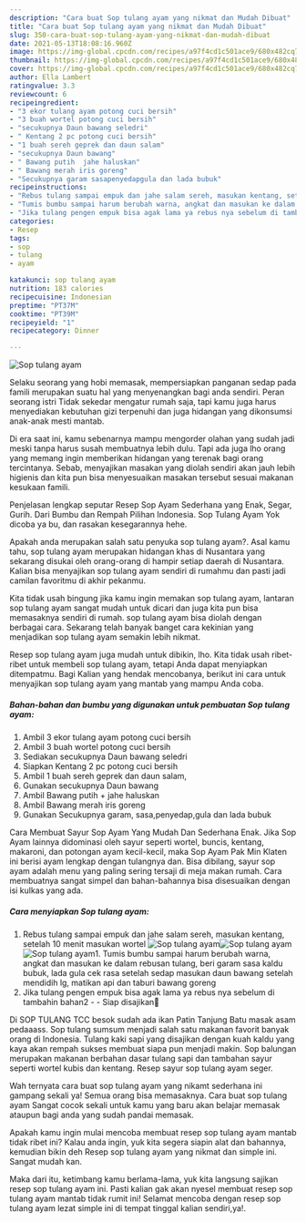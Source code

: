 ```yaml
---
description: "Cara buat Sop tulang ayam yang nikmat dan Mudah Dibuat"
title: "Cara buat Sop tulang ayam yang nikmat dan Mudah Dibuat"
slug: 350-cara-buat-sop-tulang-ayam-yang-nikmat-dan-mudah-dibuat
date: 2021-05-13T18:08:16.960Z
image: https://img-global.cpcdn.com/recipes/a97f4cd1c501ace9/680x482cq70/sop-tulang-ayam-foto-resep-utama.jpg
thumbnail: https://img-global.cpcdn.com/recipes/a97f4cd1c501ace9/680x482cq70/sop-tulang-ayam-foto-resep-utama.jpg
cover: https://img-global.cpcdn.com/recipes/a97f4cd1c501ace9/680x482cq70/sop-tulang-ayam-foto-resep-utama.jpg
author: Ella Lambert
ratingvalue: 3.3
reviewcount: 6
recipeingredient:
- "3 ekor tulang ayam potong cuci bersih"
- "3 buah wortel potong cuci bersih"
- "secukupnya Daun bawang seledri"
- " Kentang 2 pc potong cuci bersih"
- "1 buah sereh geprek dan daun salam"
- "secukupnya Daun bawang"
- " Bawang putih  jahe haluskan"
- " Bawang merah iris goreng"
- "Secukupnya garam sasapenyedapgula dan lada bubuk"
recipeinstructions:
- "Rebus tulang sampai empuk dan jahe salam sereh, masukan kentang, setelah 10 menit masukan wortel"
- "Tumis bumbu sampai harum berubah warna, angkat dan masukan ke dalam rebusan tulang, beri garam sasa kaldu bubuk, lada gula cek rasa setelah sedap masukan daun bawang setelah mendidih lg, matikan api dan taburi bawang goreng"
- "Jika tulang pengen empuk bisa agak lama ya rebus nya sebelum di tambahin bahan2  Siap disajikan🥰"
categories:
- Resep
tags:
- sop
- tulang
- ayam

katakunci: sop tulang ayam 
nutrition: 183 calories
recipecuisine: Indonesian
preptime: "PT37M"
cooktime: "PT39M"
recipeyield: "1"
recipecategory: Dinner

---
```



![Sop tulang ayam](https://img-global.cpcdn.com/recipes/a97f4cd1c501ace9/680x482cq70/sop-tulang-ayam-foto-resep-utama.jpg)

Selaku seorang yang hobi memasak, mempersiapkan panganan sedap pada famili merupakan suatu hal yang menyenangkan bagi anda sendiri. Peran seorang istri Tidak sekedar mengatur rumah saja, tapi kamu juga harus menyediakan kebutuhan gizi terpenuhi dan juga hidangan yang dikonsumsi anak-anak mesti mantab.

Di era  saat ini, kamu sebenarnya mampu mengorder olahan yang sudah jadi meski tanpa harus susah membuatnya lebih dulu. Tapi ada juga lho orang yang memang ingin memberikan hidangan yang terenak bagi orang tercintanya. Sebab, menyajikan masakan yang diolah sendiri akan jauh lebih higienis dan kita pun bisa menyesuaikan masakan tersebut sesuai makanan kesukaan famili. 

Penjelasan lengkap seputar Resep Sop Ayam Sederhana yang Enak, Segar, Gurih. Dari Bumbu dan Rempah Pilihan Indonesia. Sop Tulang Ayam Yok dicoba ya bu, dan rasakan kesegarannya hehe.

Apakah anda merupakan salah satu penyuka sop tulang ayam?. Asal kamu tahu, sop tulang ayam merupakan hidangan khas di Nusantara yang sekarang disukai oleh orang-orang di hampir setiap daerah di Nusantara. Kalian bisa menyajikan sop tulang ayam sendiri di rumahmu dan pasti jadi camilan favoritmu di akhir pekanmu.

Kita tidak usah bingung jika kamu ingin memakan sop tulang ayam, lantaran sop tulang ayam sangat mudah untuk dicari dan juga kita pun bisa memasaknya sendiri di rumah. sop tulang ayam bisa diolah dengan berbagai cara. Sekarang telah banyak banget cara kekinian yang menjadikan sop tulang ayam semakin lebih nikmat.

Resep sop tulang ayam juga mudah untuk dibikin, lho. Kita tidak usah ribet-ribet untuk membeli sop tulang ayam, tetapi Anda dapat menyiapkan ditempatmu. Bagi Kalian yang hendak mencobanya, berikut ini cara untuk menyajikan sop tulang ayam yang mantab yang mampu Anda coba.

<!--inarticleads1-->

##### Bahan-bahan dan bumbu yang digunakan untuk pembuatan Sop tulang ayam:

1. Ambil 3 ekor tulang ayam potong cuci bersih
1. Ambil 3 buah wortel potong cuci bersih
1. Sediakan secukupnya Daun bawang seledri
1. Siapkan  Kentang 2 pc potong cuci bersih
1. Ambil 1 buah sereh geprek dan daun salam,
1. Gunakan secukupnya Daun bawang
1. Ambil  Bawang putih + jahe haluskan
1. Ambil  Bawang merah iris goreng
1. Gunakan Secukupnya garam, sasa,penyedap,gula dan lada bubuk


Cara Membuat Sayur Sop Ayam Yang Mudah Dan Sederhana Enak. Jika Sop Ayam lainnya didominasi oleh sayur seperti wortel, buncis, kentang, makaroni, dan potongan ayam kecil-kecil, maka Sop Ayam Pak Min Klaten ini berisi ayam lengkap dengan tulangnya dan. Bisa dibilang, sayur sop ayam adalah menu yang paling sering tersaji di meja makan rumah. Cara membuatnya sangat simpel dan bahan-bahannya bisa disesuaikan dengan isi kulkas yang ada. 

<!--inarticleads2-->

##### Cara menyiapkan Sop tulang ayam:

1. Rebus tulang sampai empuk dan jahe salam sereh, masukan kentang, setelah 10 menit masukan wortel
<img src="https://img-global.cpcdn.com/steps/229eca161b46b797/160x128cq70/sop-tulang-ayam-langkah-memasak-1-foto.jpg" alt="Sop tulang ayam"><img src="https://img-global.cpcdn.com/steps/d7da68f20b07e7ff/160x128cq70/sop-tulang-ayam-langkah-memasak-1-foto.jpg" alt="Sop tulang ayam"><img src="https://img-global.cpcdn.com/steps/73f7c1c3576d188c/160x128cq70/sop-tulang-ayam-langkah-memasak-1-foto.jpg" alt="Sop tulang ayam">1. Tumis bumbu sampai harum berubah warna, angkat dan masukan ke dalam rebusan tulang, beri garam sasa kaldu bubuk, lada gula cek rasa setelah sedap masukan daun bawang setelah mendidih lg, matikan api dan taburi bawang goreng
1. Jika tulang pengen empuk bisa agak lama ya rebus nya sebelum di tambahin bahan2 -  - Siap disajikan🥰


Di SOP TULANG TCC besok sudah ada ikan Patin Tanjung Batu masak asam pedaaass. Sop tulang sumsum menjadi salah satu makanan favorit banyak orang di Indonesia. Tulang kaki sapi yang disajikan dengan kuah kaldu yang kaya akan rempah sukses membuat siapa pun menjadi makin. Sop balungan merupakan makanan berbahan dasar tulang sapi dan tambahan sayur seperti wortel kubis dan kentang. Resep sayur sop tulang ayam seger. 

Wah ternyata cara buat sop tulang ayam yang nikamt sederhana ini gampang sekali ya! Semua orang bisa memasaknya. Cara buat sop tulang ayam Sangat cocok sekali untuk kamu yang baru akan belajar memasak ataupun bagi anda yang sudah pandai memasak.

Apakah kamu ingin mulai mencoba membuat resep sop tulang ayam mantab tidak ribet ini? Kalau anda ingin, yuk kita segera siapin alat dan bahannya, kemudian bikin deh Resep sop tulang ayam yang nikmat dan simple ini. Sangat mudah kan. 

Maka dari itu, ketimbang kamu berlama-lama, yuk kita langsung sajikan resep sop tulang ayam ini. Pasti kalian gak akan nyesel membuat resep sop tulang ayam mantab tidak rumit ini! Selamat mencoba dengan resep sop tulang ayam lezat simple ini di tempat tinggal kalian sendiri,ya!.


